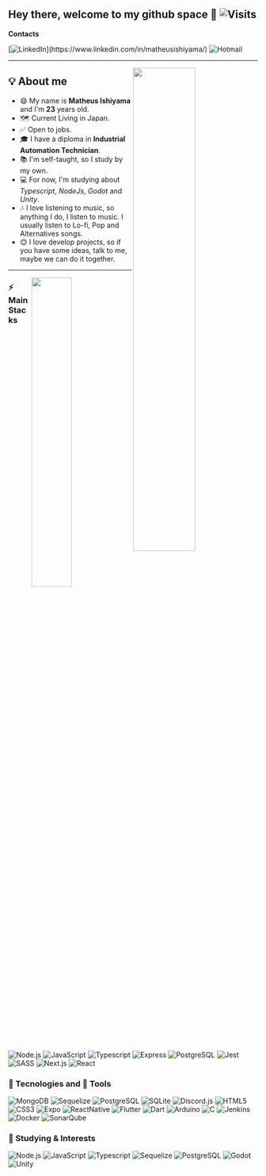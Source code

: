 ## Hey there, welcome to my github space 👋 ![Visits](https://visitor-badge.laobi.icu/badge?page_id=MatheusIshiyama.MatheusIshiyama)

**Contacts**

[![LinkedIn](https://img.shields.io/badge/-Matheus_Ishiyama-0a66c2?style=for-the-badge&logo=Linkedin "https://www.linkedin.com/in/matheusishiyama")](https://www.linkedin.com/in/matheusishiyama/)
![Hotmail](https://img.shields.io/badge/-matheus.ishiyama@outlook.com-0078D4?style=for-the-badge&logo=microsoft "matheus.ishiyama@outlook.com")

---

<img align="right" src="https://i.pinimg.com/originals/7c/f5/d9/7cf5d95ac563cb1688f99f23019de969.gif" width="50%">

## 💡 About me

- 😄 My name is **Matheus Ishiyama** and I'm **23** years old.
- 🗺️ Current Living in Japan.
- ✅ Open to jobs.
- 🎓 I have a diploma in **Industrial Automation Technician**.
- 📚 I'm self-taught, so I study by my own.
- 💻 For now, I'm studying about _Typescript_, _NodeJs_, _Godot_ and _Unity_.
- 🎶 I love listening to music, so anything I do, I listen to music. I usually listen to Lo-fi, Pop and Alternatives songs.
- 😊 I love develop projects, so if you have some ideas, talk to me, maybe we can do it together.

---

<img align="right" src="https://github-readme-stats.vercel.app/api/top-langs/?username=matheusishiyama&layout=compact&langs_count=8&hide=jupyter%20notebook&theme=algolia" width="40%" />

### ⚡ Main Stacks

![Node.js](https://img.shields.io/badge/-Node.js-339933?style=for-the-badge&logo=Node.js&logoColor=white "Node.js")
![JavaScript](https://img.shields.io/badge/-JAVASCRIPT-F7DF1E?style=for-the-badge&logo=javascript&logoColor=black "Javascript")
![Typescript](https://img.shields.io/badge/-Typescript-1572B6?style=for-the-badge&logo=typescript&logoColor=white "Typescript")
![Express](https://img.shields.io/badge/-Express-000000?style=for-the-badge&logo=Express&logoColor=white "Express")
![PostgreSQL](https://img.shields.io/badge/-PostgreSQL-316192?style=for-the-badge&logo=Postgresql&logoColor=white "Postgre SQL")
![Jest](https://img.shields.io/badge/-Jest-fa383e?style=for-the-badge&logo=jest&logoColor=white "Jest")
![SASS](https://img.shields.io/badge/-SASS-BF4080?style=for-the-badge&logo=sass&logoColor=white "SASS")
![Next.js](https://img.shields.io/badge/-Next.js-000000?style=for-the-badge&logo=next.js&logoColor=white "Next.js")
![React](https://img.shields.io/badge/-React-20232A?style=for-the-badge&logo=react&logoColor=61DAFB "React")

### 🚀 Tecnologies and 🧰 Tools

![MongoDB](https://img.shields.io/badge/-MongoDB-47A248?style=for-the-badge&logo=mongodb&logoColor=white "MongoDB")
![Sequelize](https://img.shields.io/badge/-Sequelize-399af3?style=for-the-badge&logo=Sequelize&logoColor=white "Sequelize")
![PostgreSQL](https://img.shields.io/badge/-PostgreSQL-316192?style=for-the-badge&logo=Postgresql&logoColor=white "Postgre SQL")
![SQLite](https://img.shields.io/badge/-SQLite-03BAFC?style=for-the-badge&logo=sqlite&logoColor=white "SQLite")
![Discord.js](https://img.shields.io/badge/-Discord.js-7289da?style=for-the-badge&logo=Discord&logoColor=white "Discord.js")
![HTML5](https://img.shields.io/badge/-HTML5-E34F26?style=for-the-badge&logo=html5&logoColor=white "HTML5")
![CSS3](https://img.shields.io/badge/-CSS3-1572B6?style=for-the-badge&logo=css3 "CSS3")
![Expo](https://img.shields.io/badge/-Expo-000000?style=for-the-badge&logo=Expo "Expo")
![ReactNative](https://img.shields.io/badge/-React_Native-20232A?style=for-the-badge&logo=react&logoColor=61DAFB "React Native")
![Flutter](https://img.shields.io/badge/-Flutter-1572B6?style=for-the-badge&logo=flutter "Flutter")
![Dart](https://img.shields.io/badge/-Dart-0390fc?style=for-the-badge&logo=dart "Dart")
![Arduino](https://img.shields.io/badge/-Arduino-008184?style=for-the-badge&logo=Arduino&logoColor=white "Arduino")
![C](https://img.shields.io/badge/-C-blue?style=for-the-badge&logo=C&logoColor=white)
![Jenkins](https://img.shields.io/badge/-Jenkins-d24939?style=for-the-badge&logo=jenkins&logoColor=white "Jenkins")
![Docker](https://img.shields.io/badge/-Docker-2496ed?style=for-the-badge&logo=docker&logoColor=white "Docker")
![SonarQube](https://img.shields.io/badge/-SonarQube-4C9BD6?style=for-the-badge&logo=sonarqube&logoColor=white "SonarQube")

### 🔭 Studying & Interests

![Node.js](https://img.shields.io/badge/-Node.js-339933?style=for-the-badge&logo=Node.js&logoColor=white "Node.js")
![JavaScript](https://img.shields.io/badge/-JAVASCRIPT-F7DF1E?style=for-the-badge&logo=javascript&logoColor=black "Javascript")
![Typescript](https://img.shields.io/badge/-Typescript-1572B6?style=for-the-badge&logo=typescript&logoColor=white "Typescript")
![Sequelize](https://img.shields.io/badge/-Sequelize-399af3?style=for-the-badge&logo=Sequelize&logoColor=white "Sequelize")
![PostgreSQL](https://img.shields.io/badge/-PostgreSQL-316192?style=for-the-badge&logo=Postgresql&logoColor=white "Postgre SQL")
![Godot](https://img.shields.io/badge/-Godot-4d9fdc?style=for-the-badge&logo=godotengine&logoColor=white "Godot")
![Unity](https://img.shields.io/badge/-Unity-141414?style=for-the-badge&logo=unity&logoColor=white "Godot")
